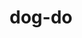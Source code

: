 ---
layout: post
title: dog-do
description: simple web app for keeping track of your dog's needs
img: /img/dog-do.png
redirect: https://acroos.github.io/dog-do
---